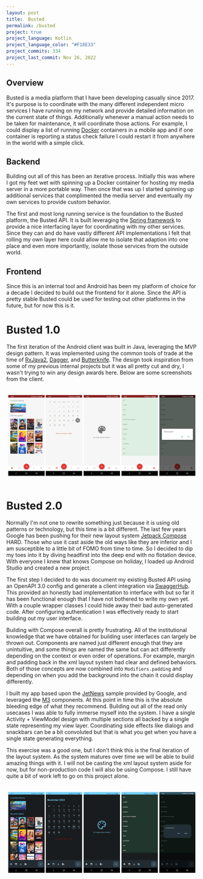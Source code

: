 ```yaml
---
layout: post
title:  Busted
permalink: /busted
project: true
project_language: Kotlin
project_language_color: "#F18E33"
project_commits: 334
project_last_commit: Nov 26, 2022
---
```


Overview
--------
Busted is a media platform that I have been developing casually since 2017. It\'s purpose is to coordinate with the many different independent micro services I have running on my network and provide detailed information on the current state of things. Additionally whenever a manual action needs to be taken for maintenance, it will coordinate those actions. For example, I could display a list of running [Docker](https://www.docker.com/) containers in a mobile app and if one container is reporting a status check failure I could restart it from anywhere in the world with a simple click.



Backend
-------
Building out all of this has been an iterative process. Initially this was where I got my feet wet with spinning up a Docker container for hosting my media server in a more portable way. Then once that was up I started spinning up additional services that complimented the media server and eventually my own services to provide custom behavior.

The first and most long running service is the foundation to the Busted platform, the Busted API. It is built leveraging the [Spring framework](https://docs.spring.io/spring/docs/current/spring-framework-reference/overview.html) to provide a nice interfacing layer for coordinating with my other services. Since they can and do have vastly different API implementations I felt that rolling my own layer here could allow me to isolate that adaption into one place and even more importantly, isolate those services from the outside world.



Frontend
--------
Since this is an internal tool and Android has been my platform of choice for a decade I decided to build out the frontend for it alone. Since the API is pretty stable Busted could be used for testing out other platforms in the future, but for now this is it.

Busted 1.0
==========
The first iteration of the Android client was built in Java, leveraging the MVP design pattern. It was implemented using the common tools of trade at the time of [RxJava2](https://github.com/ReactiveX/RxJava), [Dagger](https://google.github.io/dagger/), and [Butterknife](https://github.com/JakeWharton/butterknife). The design took inspiration from some of my previous internal projects but it was all pretty cut and dry, I wasn't trying to win any design awards here. Below are some screenshots from the client.

<p align="center" style="padding-top:20px;padding-bottom:20px;">
  <img src="/assets/busted/v1_image1.png" width="19%" />
  <img src="/assets/busted/v1_image2.png" width="19%" />
  <img src="/assets/busted/v1_image3.png" width="19%" />
  <img src="/assets/busted/v1_image4.png" width="19%" />
  <img src="/assets/busted/v1_image5.png" width="19%" />
</p>

Busted 2.0
==========
Normally I'm not one to rewrite something just because it is using old patterns or technology, but this time is a bit different. The last few years Google has been pushing for their new layout system [Jetpack Compose](https://developer.android.com/jetpack/compose) HARD. Those who use it cast aside the old ways like they are inferior and I am susceptible to a little bit of FOMO from time to time. So I decided to dip my toes into it by diving headfirst into the deep end with no flotation device. With everyone I knew that knows Compose on holiday, I loaded up Android Studio and created a new project.

The first step I decided to do was document my existing Busted API using an OpenAPI 3.0 config and generate a client integration via [SwaggerHub](https://swagger.io/tools/swaggerhub/). This provided an honestly bad implementation to interface with but so far it has been functional enough that I have not bothered to write my own yet. With a couple wrapper classes I could hide away their bad auto-generated code. After configuring authentication I was effectively ready to start building out my user interface.

Building with Compose overall is pretty frustrating. All of the institutional knowledge that we have obtained for building user interfaces can largely be thrown out. Components are named just different enough that they are unintuitive, and some things are named the same but can act differently depending on the context or even order of operations. For example, margin and padding back in the xml layout system had clear and defined behaviors. Both of those concepts are now combined into `Modifiers.padding` and depending on when you add the background into the chain it could display differently.

I built my app based upon the [JetNews](https://github.com/android/compose-samples/tree/main/JetNews) sample provided by Google, and leveraged the [M3](https://m3.material.io/) components. At this point in time this is the absolute bleeding edge of what they recommend. Building out all of the read only usecases I was able to fully immerse myself into the system. I have a single Activity + ViewModel design with multiple sections all backed by a single state representing my view layer. Coordinating side effects like dialogs and snackbars can be a bit convoluted but that is what you get when you have a single state generating everything.

This exercise was a good one, but I don't think this is the final iteration of the layout system. As the system matures over time we will be able to build amazing things with it. I will not be casting the xml layout system aside for now, but for non-production code I will also be using Compose. I still have quite a bit of work left to go on this project alone.

<p align="center" style="padding-top:20px;padding-bottom:20px;">
  <img src="/assets/busted/v2_image1.png" width="19%" />
  <img src="/assets/busted/v2_image2.png" width="19%" />
  <img src="/assets/busted/v2_image3.png" width="19%" />
  <img src="/assets/busted/v2_image4.png" width="19%" />
  <img src="/assets/busted/v2_image5.png" width="19%" />
</p>
